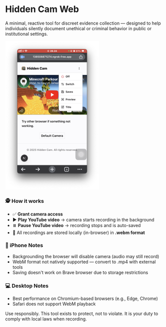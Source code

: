 # Hidden Cam Web

A minimal, reactive tool for discreet evidence collection — designed to help individuals silently document unethical or criminal behavior in public or institutional settings.

<a href="iphone-demo.png">
  <img src="iphone-demo.png" alt="Watch the demo" width="300" />
</a>

### 🕵️ How it works
- ✅ **Grant camera access**
- ▶️ **Play YouTube video** → camera starts recording in the background
- ⏸️ **Pause YouTube video** → recording stops and is auto-saved
- 📁 All recordings are stored locally (in-browser) in **.webm format**

### 📱 iPhone Notes
- Backgrounding the browser will disable camera (audio may still record)
- WebM format not natively supported — convert to .mp4 with external tools
- Saving doesn't work on Brave browser due to storage restrictions

### 💻 Desktop Notes
- Best performance on Chromium-based browsers (e.g., Edge, Chrome)
- Safari does not support WebM playback

Use responsibly. This tool exists to protect, not to violate. It is your duty to comply with local laws when recording.